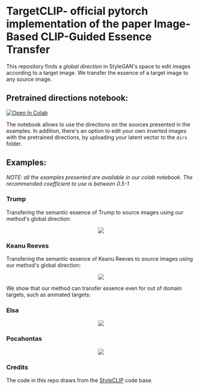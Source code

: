 # TargetCLIP- official pytorch implementation of the paper Image-Based CLIP-Guided Essence Transfer

This repository finds a *global direction* in StyleGAN's space to edit images according to a target image.
We transfer the essence of a target image to any source image.

## Pretrained directions notebook:
[![Open In Colab](https://colab.research.google.com/assets/colab-badge.svg)](https://colab.research.google.com/github/hila-chefer/TargetCLIP/blob/main/TargetCLIP_CLIP_guided_image_essence_transfer.ipynb)

The notebook allows to use the directions on the sources presented in the examples. In addition, there's an option to edit your own inverted images with the pretrained directions, by uploading your latent vector to the `dirs` folder.

## Examples:

*NOTE: all the examples presented are available in our colab notebook. The recommended coefficient to use is between 0.5-1*
### Trump
Transfering the semantic essence of Trump to source images using our method's global direction:
<p align="center">
  <img src="https://github.com/hila-chefer/TargetCLIP/blob/main/examples/Trump.png">
</p>

### Keanu Reeves 
Transfering the semantic essence of Keanu Reeves to source images using our method's global direction:
<p align="center">
  <img src="https://github.com/hila-chefer/TargetCLIP/blob/main/examples/keanu.png">
</p>


We show that our method can transfer essence even for out of domain targets, such as animated targets:

### Elsa
<p align="center">
  <img src="https://github.com/hila-chefer/TargetCLIP/blob/main/examples/elsa.png">
</p>

### Pocahontas
<p align="center">
  <img src="https://github.com/hila-chefer/TargetCLIP/blob/main/examples/pocahontas.png">
</p>


### Credits
The code in this repo draws from the [StyleCLIP](https://github.com/orpatashnik/StyleCLIP) code base. 
